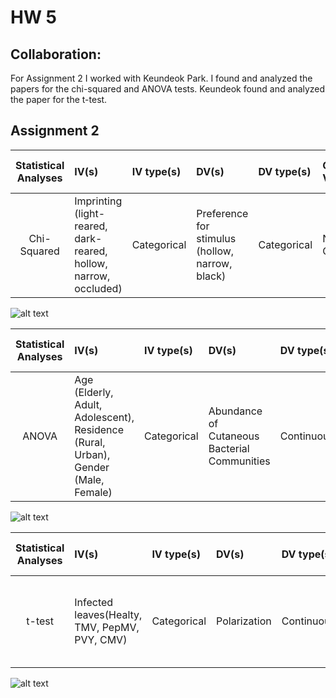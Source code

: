 # HW 5

## Collaboration:
For Assignment 2 I worked with Keundeok Park. I found and analyzed the papers for the chi-squared and ANOVA tests. Keundeok found and analyzed the paper for the t-test.

## Assignment 2

| **Statistical Analyses**	|  **IV(s)**  |  **IV type(s)** |  **DV(s)**  |  **DV type(s)**  |  **Control Var** | **Control Var type**  | **Question to be answered** | **_H0_** | **alpha** | **link to paper**| 
|:----------:|:----------|:------------|:-------------|:-------------|:------------|:------------- |:------------------|:----:|:-------:|:-------|
| Chi-Squared | Imprinting (light-reared, dark-reared, hollow, narrow, occluded) | Categorical |Preference for stimulus (hollow, narrow, black) | Categorical | No Control | N/A | Does imprinting affect naive chicks preference for stimuli? | Naive chicks show no preference to any stimuli | 0.05 | https://journals.plos.org/plosone/article?id=10.1371/journal.pone.0166425#pone-0166425-g001 |

![alt text](https://journals.plos.org/plosone/article/figure/image?size=large&id=10.1371/journal.pone.0166425.g004 "Main Plot")

| **Statistical Analyses**	|  **IV(s)**  |  **IV type(s)** |  **DV(s)**  |  **DV type(s)**  |  **Control Var** | **Control Var type**  | **Question to be answered** | **_H0_** | **alpha** | **link to paper**| 
|:----------:|:----------|:------------|:-------------|:-------------|:------------|:------------- |:------------------|:----:|:-------:|:-------|
| ANOVA | Age (Elderly, Adult, Adolescent), Residence (Rural, Urban), Gender (Male, Female) | Categorical | Abundance of Cutaneous Bacterial Communities | Continuous | Abundence of Bacteria on Unused, Moistened Swab Head | Continuous | How do bacterial communities differ among urban and rural populations in Shanghai? | Bacterial communities do not differ among urban and rural populations in Shanghai | 0.001 | https://journals.plos.org/plosone/article?id=10.1371/journal.pone.0141842 |

![alt text](https://journals.plos.org/plosone/article/figure/image?size=large&id=10.1371/journal.pone.0141842.g004 "Main Plot")

| **Statistical Analyses**	|  **IV(s)**  |  **IV type(s)** |  **DV(s)**  |  **DV type(s)**  |  **Control Var** | **Control Var type**  | **Question to be answered** | **_H0_** | **alpha** | **link to paper**| 
|:----------:|:----------|:------------|:-------------|:-------------|:------------|:------------- |:------------------|:----:|:-------:|:-------|
| t-test | Infected leaves(Healty, TMV, PepMV, PVY, CMV) | Categorical | Polarization | Continuous | N/A | N/A | Does plant viruses affect the features of leaf surfaces? | Polarization do not differ from healthy and infected leaves | 0.05 | https://journals.plos.org/plosone/article?id=10.1371/journal.pone.0152836

![alt text](https://journals.plos.org/plosone/article/figure/image?size=large&id=info:doi/10.1371/journal.pone.0152836.g005 "Main Plot")